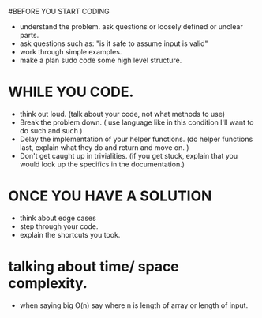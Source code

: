 
#BEFORE YOU START CODING
  * understand the problem. ask questions or loosely defined or unclear parts. 
  * ask questions such as: "is it safe to assume input is valid" 
  * work through simple examples.
  * make a plan sudo code some high level structure. 
# WHILE YOU CODE. 
  * think out loud. (talk about your code, not what methods to use)
  * Break the problem down. ( use language like in this condition I'll want to do such and such )
  * Delay the implementation of your helper functions. 
    (do helper functions last, explain what they do and return and move on. )
  * Don't get caught up in trivialities. 
    (if you get stuck, explain that you would look up the specifics in the documentation.)
# ONCE YOU HAVE A SOLUTION
  * think about edge cases
  * step through your code.
  * explain the shortcuts you took. 
# talking about time/ space complexity.
  * when saying big O(n) say where n is length of array or length of input. 

